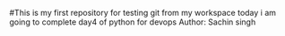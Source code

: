 #This is my first repository for testing git from my workspace 
today i am going to complete day4 of python for devops 
Author: Sachin singh
